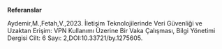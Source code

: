 **Referanslar** <br/>

Aydemir,M.,Fetah,V.,2023. İletişim Teknolojilerinde Veri Güvenliği ve Uzaktan Erişim: VPN Kullanımı Üzerine Bir Vaka Çalışması, Bilgi Yönetimi Dergisi Cilt: 6 Sayı: 2,DOI:10.33721/by.1275605.
